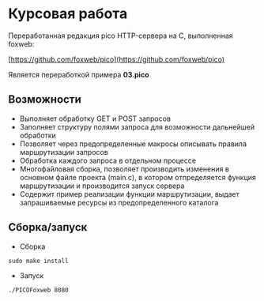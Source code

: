 # Курсовая работа

Переработанная редакция pico HTTP-сервера на С, выполненная foxweb: 

[https://github.com/foxweb/pico](https://github.com/foxweb/pico)

Является переработкой примера **03.pico**

## Возможности

- Выполняет обработку GET и POST запросов 
- Заполняет структуру полями запроса для возможности дальнейшей обработки
- Позволяет через предопределенные макросы описывать правила маршрутизации запросов
- Обработка каждого запроса в отдельном процессе
- Многофайловая сборка, позволяет производить изменения в основном файле проекта (main.c), в котором отпределяется функция маршрутизации и производится запуск сервера
- Содержит пример реализации функции маршрутизации, выдает запрашиваемые ресурсы из предопределенного каталога

## Сборка/запуск

- Сборка

~~~
sudo make install
~~~

- Запуск

~~~
./PICOFoxweb 8080
~~~

